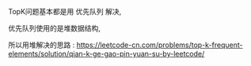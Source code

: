 TopK问题基本都是用 优先队列 解决,

优先队列使用的是堆数据结构,

所以用堆解决的思路 :
https://leetcode-cn.com/problems/top-k-frequent-elements/solution/qian-k-ge-gao-pin-yuan-su-by-leetcode/

